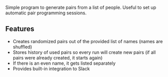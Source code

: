 Simple program to generate pairs from a list of people. Useful to set up automatic pair programming sessions.

## Features
- Creates randomized pairs out of the provided list of names (names are shuffled)
- Stores history of used pairs so every run will create new pairs (if all pairs were already created, it starts again)
- If there is an even name, it gets listed separately
- Provides built-in integration to Slack


